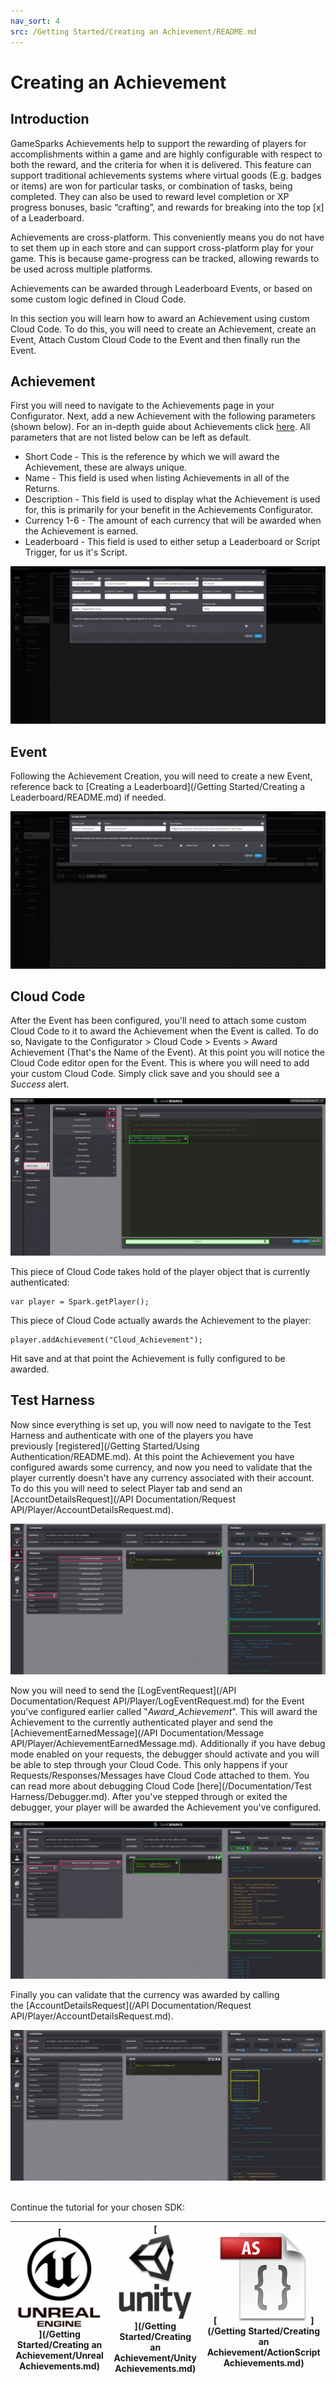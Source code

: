 ```yaml
---
nav_sort: 4
src: /Getting Started/Creating an Achievement/README.md
---
```


# Creating an Achievement

## Introduction

GameSparks Achievements help to support the rewarding of players for accomplishments within a game and are highly configurable with respect to both the reward, and the criteria for when it is delivered. This feature can support traditional achievements systems where virtual goods (E.g. badges or items) are won for particular tasks, or combination of tasks, being completed. They can also be used to reward level completion or XP progress bonuses, basic “crafting”, and rewards for breaking into the top [x] of a Leaderboard.

Achievements are cross-platform. This conveniently means you do not have to set them up in each store and can support cross-platform play for your game. This is because game-progress can be tracked, allowing rewards to be used across multiple platforms.

Achievements can be awarded through Leaderboard Events, or based on some custom logic defined in Cloud Code.

In this section you will learn how to award an Achievement using custom Cloud Code. To do this, you will need to create an Achievement, create an Event, Attach Custom Cloud Code to the Event and then finally run the Event.

## Achievement

First you will need to navigate to the Achievements page in your Configurator. Next, add a new Achievement with the following parameters (shown below). For an in-depth guide about Achievements click [here](/Documentation/Configurator/Achievements.md). All parameters that are not listed below can be left as default.

  * Short Code - This is the reference by which we will award the Achievement, these are always unique.
  * Name - This field is used when listing Achievements in all of the Returns.
  * Description - This field is used to display what the Achievement is used for, this is primarily for your benefit in the Achievements Configurator.
  * Currency 1-6 - The amount of each currency that will be awarded when the Achievement is earned.
  * Leaderboard - This field is used to either setup a Leaderboard or Script Trigger, for us it's Script.

![](img/Create/1.png)

## Event

Following the Achievement Creation, you will need to create a new Event, reference back to [Creating a Leaderboard](/Getting Started/Creating a Leaderboard/README.md) if needed.

![](img/Create/2.png)

## Cloud Code

After the Event has been configured, you'll need to attach some custom Cloud Code to it to award the Achievement when the Event is called. To do so, Navigate to the Configurator > Cloud Code > Events > Award Achievement (That's the Name of the Event). At this point you will notice the Cloud Code editor open for the Event. This is where you will need to add your custom Cloud Code. Simply click save and you should see a *Success* alert.

![](img/Create/3.png)

This piece of Cloud Code takes hold of the player object that is currently authenticated:


    var player = Spark.getPlayer();

This piece of Cloud Code actually awards the Achievement to the player:


    player.addAchievement("Cloud_Achievement");

Hit save and at that point the Achievement is fully configured to be awarded.

## Test Harness

Now since everything is set up, you will now need to navigate to the Test Harness and authenticate with one of the players you have previously [registered](/Getting Started/Using Authentication/README.md). At this point the Achievement you have configured awards some currency, and now you need to validate that the player currently doesn't have any currency associated with their account. To do this you will need to select Player tab and send an [AccountDetailsRequest](/API Documentation/Request API/Player/AccountDetailsRequest.md).

![](img/Create/4.png)

Now you will need to send the [LogEventRequest](/API Documentation/Request API/Player/LogEventRequest.md) for the Event you've configured earlier called "*Award_Achievement*". This will award the Achievement to the currently authenticated player and send the [AchievementEarnedMessage](/API Documentation/Message API/Player/AchievementEarnedMessage.md). Additionally if you have debug mode enabled on your requests, the debugger should activate and you will be able to step through your Cloud Code. This only happens if your Requests/Responses/Messages have Cloud Code attached to them. You can read more about debugging Cloud Code [here](/Documentation/Test Harness/Debugger.md). After you've stepped through or exited the debugger, your player will be awarded the Achievement you've configured.

![](img/Create/5.png)

Finally you can validate that the currency was awarded by calling the [AccountDetailsRequest](/API Documentation/Request API/Player/AccountDetailsRequest.md).

![](img/Create/6.png)
   

Continue the tutorial for your chosen SDK:

|[![](../img/URLogo.png)](/Getting Started/Creating an Achievement/Unreal Achievements.md)   |[![](../img/UTLogo.png)](/Getting Started/Creating an Achievement/Unity Achievements.md)   |[![](../img/ASLogo.png)](/Getting Started/Creating an Achievement/ActionScript Achievements.md)   |
|---|---|---|
